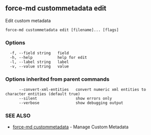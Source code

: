 ## force-md custommetadata edit

Edit custom metadata

```
force-md custommetadata edit [filename]... [flags]
```

### Options

```
  -f, --field string   field
  -h, --help           help for edit
  -l, --label string   label
  -v, --value string   value
```

### Options inherited from parent commands

```
      --convert-xml-entities   convert numeric xml entities to character entities (default true)
      --silent                 show errors only
      --verbose                show debugging output
```

### SEE ALSO

* [force-md custommetadata](force-md_custommetadata.md)	 - Manage Custom Metadata

